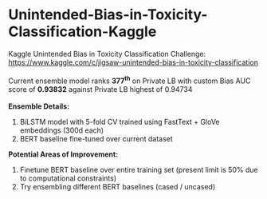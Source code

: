 # Unintended-Bias-in-Toxicity-Classification-Kaggle

Kaggle Unintended Bias in Toxicity Classification Challenge: https://www.kaggle.com/c/jigsaw-unintended-bias-in-toxicity-classification <br />
<br />
Current ensemble model ranks **377<sup>th</sup>** on Private LB with custom Bias AUC score of **0.93832** against Private LB highest of 0.94734 <br />
<br />
**Ensemble Details:**
1. BiLSTM model with 5-fold CV trained using FastText + GloVe embeddings (300d each)
2. BERT baseline fine-tuned over current dataset

**Potential Areas of Improvement:**
1. Finetune BERT baseline over entire training set (present limit is 50% due to computational constraints)
2. Try ensembling different BERT baselines (cased / uncased)
